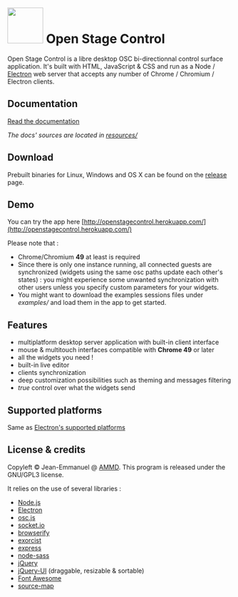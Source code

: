 # <img src="https://github.com/jean-emmanuel/open-stage-control/blob/master/resources/images/logo.png" height="80px"/> Open Stage Control

Open Stage Control is a libre desktop OSC bi-directionnal control surface application. It's built with HTML, JavaScript & CSS and run as a Node / [Electron](http://electron.atom.io/) web server that accepts any number of Chrome / Chromium / Electron clients.

## Documentation

[Read the documentation](http://osc.ammd.net)

*The docs' sources are located in [resources/](https://github.com/jean-emmanuel/open-stage-control/blob/master/resources)*

## Download

Prebuilt binaries for Linux, Windows and OS X can be found on the [release](https://github.com/jean-emmanuel/open-stage-control/releases) page.

## Demo

You can try the app here [http://openstagecontrol.herokuapp.com/](http://openstagecontrol.herokuapp.com/)

Please note that :

- Chrome/Chromium **49** at least is required
- Since there is only one instance running, all connected guests are synchronized (widgets using the same osc paths update each other's states) : you might experience some unwanted synchronization with other users unless you specify custom parameters for your widgets.
- You might want to download the examples sessions files under *examples/* and load them in the app to get started.


## Features

- multiplatform desktop server application with built-in client interface
- mouse & multitouch interfaces compatible with **Chrome 49** or later
- all the widgets you need !
- built-in live editor
- clients synchronization
- deep customization possibilities such as theming and messages filtering
- *true* control over what the widgets send

## Supported platforms

Same as [Electron's supported platforms](https://github.com/electron/electron/blob/master/docs/tutorial/supported-platforms.md)


## License & credits

Copyleft © Jean-Emmanuel @ [AMMD](http://ammd.net). This program is released under the GNU/GPL3 license.

It relies on the use of several libraries :

- [Node.js](https://nodejs.org/)
- [Electron](http://electron.atom.io/)
- [osc.js](https://github.com/colinbdclark/osc.js)
- [socket.io](http://socket.io)
- [browserify](http://browserify.org)
- [exorcist](https://github.com/thlorenz/exorcist)
- [express](http://expressjs.com)
- [node-sass](https://github.com/sass/node-sass)
- [jQuery](http://jquery.com/)
- [jQuery-UI](http://jqueryui.com/) (draggable, resizable & sortable)
- [Font Awesome](http://fontawesome.io/)
- [source-map](https://github.com/mozilla/source-map)
